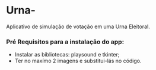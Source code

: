 # Urna-
Aplicativo de simulação de votação em uma Urna Eleitoral.

### Pré Requisitos para a instalação do app:
+ Instalar as bibliotecas: playsound e tkinter;
+ Ter no maxímo 2 imagens e substitui-lás no código.
